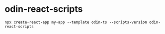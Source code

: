 # odin-react-scripts

```shell
npx create-react-app my-app --template odin-ts --scripts-version odin-react-scripts
```
